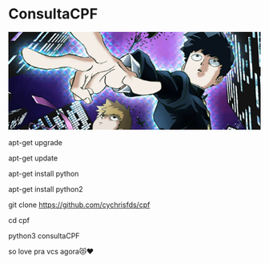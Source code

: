 # ConsultaCPF
![banner](https://github.com/cychrisfds/consulta/blob/main/shigeo.png)

apt-get upgrade 

apt-get update 

apt-get install python 

apt-get install python2

git clone https://github.com/cychrisfds/cpf

cd cpf

python3 consultaCPF 

so love pra vcs agora😻❤
